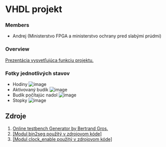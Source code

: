 # VHDL projekt
### Members

* Andrej (Ministerstvo FPGA a ministerstvo ochrany pred slabými prúdmi)

### Overview

[Prezentácia vysvetľujúca funkciu projektu.](https://docs.google.com/presentation/d/1sv5rrbzjL-Dh-JBLwdyhGXc1aSj_G6MQAJoZFdU_K2A/edit?usp=sharing)

### Fotky jednotlivých stavov 
* Hodiny
![image](https://github.com/user-attachments/assets/038b4227-6a99-4dee-aa89-90a7492eb13b)
* Aktivovaný budík
![image](https://github.com/user-attachments/assets/ad3510cd-0781-447b-9b1a-71479221e37b)
* Budík počítajúc nadol
![image](https://github.com/user-attachments/assets/25a2997a-cdd2-4128-ab67-2c04ebfcd91a)
* Stopky
![image](https://github.com/user-attachments/assets/51ca16be-31fb-483e-9170-c291e90f5955)

## Zdroje

1. [Online testbench Generator by Bertrand Gros.](https://vhdl.lapinoo.net/)
2. [[Modul bin2seg použitý v zdrojovom kóde]](https://github.com/tomas-fryza/vhdl-labs/tree/master/lab3-segment)
3. [[Modul clock_enable použitý v zdrojovom kóde]](https://github.com/tomas-fryza/vhdl-labs/tree/master/lab5-counter)
